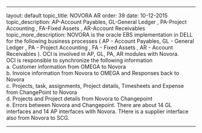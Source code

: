 ---

layout: default
topic_title: NOVORA AR
order: 39
date: 10-12-2015
topic_description:  AP-Account Payables, GL-General Ledger , PA-Project Accounting , FA-Fixed Assets , AR-Account Receivables
topic_more_description:  NOVORA is the oracle EBS implementation in DELL for the following business processes ( AP - Account Payables, GL - General Ledger , PA - Project Accounting , FA - Fixed Assets , AR - Account Receivables ). OCI is involved in AP, GL, PA, AR modules with Novora.  <br/>OCI is responsible to synchronize the following information  <br/>a. Customer information from OMEGA to Novora  <br/>b. Invoice information from Novora to OMEGA and Responses back to Novora  <br/>c. Projects, task, assignments, Project details, Timesheets  and Expense from ChangePoint to Novora  <br/>d. Projects and Project details from Novora to Changepoint  <br/>e. Errors between Novora and Changepoint.  There are about 14 GL interfaces and 14 AP interfaces with Novora. THere is a supplier interface also from Novora to SCG.


---